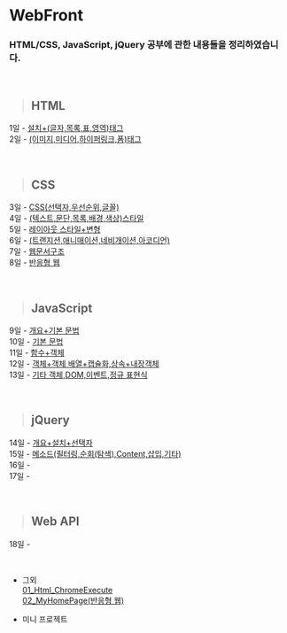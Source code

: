 WebFront
==============

### HTML/CSS, JavaScript, jQuery 공부에 관한 내용들을 정리하였습니다.

<br/>

> ## HTML <br/>
 1일 - [설치+(글자,목록,표,영역)태그](https://github.com/Kalph/WebFrontStudy/tree/master/1Day) <br/>
 2일 - [(이미지,미디어,하이퍼링크,폼)태그](https://github.com/Kalph/WebFrontStudy/tree/master/2Day) <br/>
 
 <br/> 
 
> ## CSS <br/>
 3일 - [CSS(선택자,우선순위,글꼴)](https://github.com/Kalph/WebFrontStudy/tree/master/3Day) <br/>
 4일 - [(텍스트,문단,목록,배경,색상)스타일](https://github.com/Kalph/WebFrontStudy/tree/master/4Day) <br/> 
 5일 - [레이아웃 스타일+변형](https://github.com/Kalph/WebFrontStudy/tree/master/5Day) <br/>
 6일 - [(트랜지션,애니매이션,네비개이션,아코디언)](https://github.com/Kalph/WebFrontStudy/tree/master/6Day) <br/>
 7일 - [웹문서구조](https://github.com/Kalph/WebFrontStudy/tree/master/7Day)<br/>
 8일 - [반응형 웹](https://github.com/Kalph/WebFrontStudy/tree/master/8Day)<br/> 

<br/> 
 
> ## JavaScript <br/>
 9일 - [개요+기본 문법](https://github.com/Kalph/WebFrontStudy/tree/master/9Day)<br/>
 10일 - [기본 문법](https://github.com/Kalph/WebFrontStudy/tree/master/10Day)<br/>
 11일 - [함수+객체](https://github.com/Kalph/WebFrontStudy/tree/master/11Day)<br/>
 12일 - [객체+객체 배열+캡슐화,상속+내장객체](https://github.com/Kalph/WebFrontStudy/tree/master/12Day)<br/>
 13일 - [기타 객체,DOM,이벤트,정규 표현식](https://github.com/Kalph/WebFrontStudy/tree/master/13Day)<br/> 
 
 <br/> 
 
> ## jQuery <br/>
 14일 - [개요+설치+선택자](https://github.com/Kalph/WebFrontStudy/tree/master/14Day)<br/> 
 15일 - [메소드(필터링,순회(탐색),Content,삽입,기타)](https://github.com/Kalph/WebFrontStudy/tree/master/15Day)<br/> 
 16일 - []()<br/> 
 17일 - []()<br/> 
 
 <br/> 
 
> ## Web API <br/>
 18일 - []()<br/>
 
<br/> 

* 그외 <br/>
 [01_Html_ChromeExecute](https://github.com/Kalph/WebFrontStudy/blob/master/%EA%B7%B8%EC%99%B8/01_Html_ChromeExecute.md) <br/>
 [02_MyHomePage(반응형 웹)](https://github.com/Kalph/WebFrontStudy/tree/master/%EA%B7%B8%EC%99%B8/MyHomePage) <br/>
 
* 미니 프로젝트 <br/>
[]()<br/> 

 


